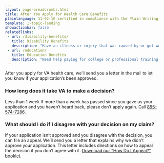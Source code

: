 ```yaml
---
layout: page-breadcrumbs.html
title: After You Apply for Health Care Benefits
plainlanguage: 11-02-16 certified in compliance with the Plain Writing Act
template: 1-topic-landing
showactionbar: false
relatedlinks:
 - url: /disability-benefits/
   title: Disability Benefits
   description: "Have an illness or injury that was caused by—or got worse because of—your active military service? Find out if you can get disability compensation (monthly payments) from VA."
 - url: /education/
   title: Education Benefits
   description: "Need help paying for college or professional training, picking a school, or exploring career options? Find out if you can get financial support and counseling from VA."
---
```


After you apply for VA health care, we’ll send you a letter in the mail to let you know if your application’s been approved. 

### How long does it take VA to make a decision?

<div class="card information" markdown="0">
<span class="number">Less than 1 week</span>
<span class="description">If more than a week has passed since you gave us your application and you haven’t heard back, please don’t apply again. Call <a href="tel:+18555747286">855-574-7286</a>.</span>
</div>

### What should I do if I disagree with your decision on my claim? 

If your application isn’t approved and you disagree with the decision, you can file an appeal. We’ll send you a letter that explains why we didn't approve your application. This letter includes directions on how to appeal the decision if you don’t agree with it. [Download our “How Do I Appeal?” booklet](http://www.bva.va.gov/docs/Pamphlets/How-Do-I-Appeal-Booklet--508Compliance.pdf).


<div markdown="0"><br></div>
